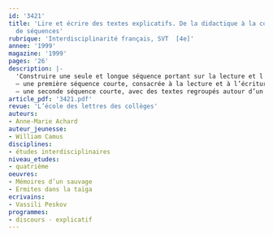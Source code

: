 ```yaml
---
id: '3421'
title: 'Lire et écrire des textes explicatifs. De la didactique à la construction
  de séquences'
rubrique: 'Interdisciplinarité français, SVT  [4e]'
annee: '1999'
magazine: '1999'
pages: '26'
description: |-
  'Construire une seule et longue séquence portant sur la lecture et l’écriture de textes explicatifs serait assez peu dans l’esprit des programmes et moins efficace qu’une répartition de ce travail tout au long de l’année. C’est pourquoi cette étude propose :
  – une première séquence courte, consacrée à la lecture et à l’écriture de textes explicatifs. Le thème retenu – le volcanisme – sera traité de manière interdisciplinaire en SVT et en français. Placée au cours du premier trimestre, cette séquence permettra d’aborder quelques apprentissages de base ; des pistes pour intégrer la rédaction d’explications aux activités traditionnelles du cours de français, et des exemples de romans et de nouvelles contenant des passages explicatifs ;
  – une seconde séquence courte, avec des textes regroupés autour d’un thème – la chronologie, le temps –, et dont certains combinent plusieurs formes de discours. Cette séquence, placée dans le dernier tiers de l’année scolaire, permettra d’effectuer un bilan des apprentissages.'
article_pdf: '3421.pdf'
revue: 'L’école des lettres des collèges'
auteurs:
- Anne-Marie Achard
auteur_jeunesse:
- William Camus
disciplines:
- études interdisciplinaires
niveau_etudes:
- quatrième
oeuvres:
- Mémoires d’un sauvage
- Ermites dans la taïga
ecrivains:
- Vassili Peskov
programmes:
- discours - explicatif
---
```

